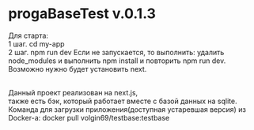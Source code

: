 # progaBaseTest v.0.1.3

Для старта:
<br/>1 шаг. cd my-app
<br/>2 шаг. npm run dev
Если не запускается, то выполнить:
удалить node_modules и выполнить npm install
и повторить npm run dev.
Возможно нужно будет установить next.

<br/>Данный проект реализован на next.js, 
<br/>также есть бэк, который работает вместе с базой данных на sqlite.
<br/>Команда для загрузки приложения(доступная устаревшая версия) из Docker-а: docker pull volgin69/testbase:testbase
